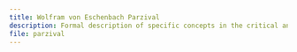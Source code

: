 ```yaml
---
title: Wolfram von Eschenbach Parzival
description: Formal description of specific concepts in the critical and digital edition of Wolfram von Eschenbach's 'Parzival'.
file: parzival
---
```


